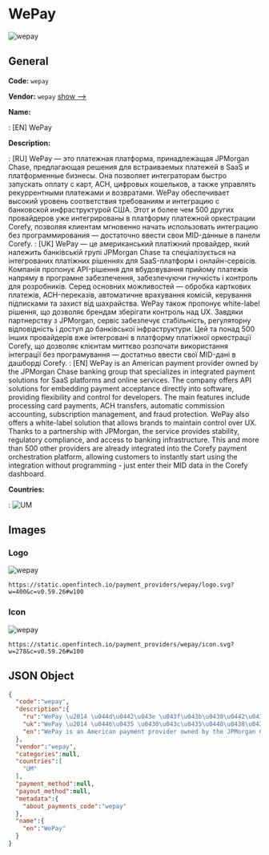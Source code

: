 
# WePay 
![wepay](https://static.openfintech.io/payment_providers/wepay/logo.svg?w=400&c=v0.59.26#w100)  

## General 
 
**Code:** `wepay` 
 
**Vendor:** `wepay` [show -->](/vendors/wepay/) 
 
**Name:** 
 
:	[EN] WePay 
 
**Description:** 
 
: [RU] WePay — это платежная платформа, принадлежащая JPMorgan Chase, предлагающая решения для встраиваемых платежей в SaaS и платформенные бизнесы. Она позволяет интеграторам быстро запускать оплату с карт, ACH, цифровых кошельков, а также управлять рекуррентными платежами и возвратами. WePay обеспечивает высокий уровень соответствия требованиям и интеграцию с банковской инфраструктурой США. Этот и более чем 500 других провайдеров уже интегрированы в платформу платежной оркестрации Corefy, позволяя клиентам мгновенно начать использовать интеграцию без программирования — достаточно ввести свои MID-данные в панели Corefy. 
: [UK] WePay — це американський платіжний провайдер, який належить банківській групі JPMorgan Chase та спеціалізується на інтегрованих платіжних рішеннях для SaaS-платформ і онлайн-сервісів. Компанія пропонує API-рішення для вбудовування прийому платежів напряму в програмне забезпечення, забезпечуючи гнучкість і контроль для розробників. Серед основних можливостей — обробка карткових платежів, ACH-переказів, автоматичне врахування комісій, керування підписками та захист від шахрайства. WePay також пропонує white-label рішення, що дозволяє брендам зберігати контроль над UX. Завдяки партнерству з JPMorgan, сервіс забезпечує стабільність, регуляторну відповідність і доступ до банківської інфраструктури. Цей та понад 500 інших провайдерів вже інтегровані в платформу платіжної оркестрації Corefy, що дозволяє клієнтам миттєво розпочати використання інтеграції без програмування — достатньо ввести свої MID-дані в дашборді Corefy. 
: [EN] WePay is an American payment provider owned by the JPMorgan Chase banking group that specializes in integrated payment solutions for SaaS platforms and online services. The company offers API solutions for embedding payment acceptance directly into software, providing flexibility and control for developers. The main features include processing card payments, ACH transfers, automatic commission accounting, subscription management, and fraud protection. WePay also offers a white-label solution that allows brands to maintain control over UX. Thanks to a partnership with JPMorgan, the service provides stability, regulatory compliance, and access to banking infrastructure. This and more than 500 other providers are already integrated into the Corefy payment orchestration platform, allowing customers to instantly start using the integration without programming - just enter their MID data in the Corefy dashboard. 
 
 
**Countries:** 
 
:	![UM](https://cdnjs.cloudflare.com/ajax/libs/flag-icon-css/3.3.0/flags/4x3/um.svg#w24)  

## Images 

### Logo 
 
![wepay](https://static.openfintech.io/payment_providers/wepay/logo.svg?w=400&c=v0.59.26#w100)  

```
https://static.openfintech.io/payment_providers/wepay/logo.svg?w=400&c=v0.59.26#w100
```  

### Icon 
 
![wepay](https://static.openfintech.io/payment_providers/wepay/icon.svg?w=278&c=v0.59.26#w100)  

```
https://static.openfintech.io/payment_providers/wepay/icon.svg?w=278&c=v0.59.26#w100
```  

## JSON Object 

```json
{
  "code":"wepay",
  "description":{
    "ru":"WePay \u2014 \u044d\u0442\u043e \u043f\u043b\u0430\u0442\u0435\u0436\u043d\u0430\u044f \u043f\u043b\u0430\u0442\u0444\u043e\u0440\u043c\u0430, \u043f\u0440\u0438\u043d\u0430\u0434\u043b\u0435\u0436\u0430\u0449\u0430\u044f JPMorgan Chase, \u043f\u0440\u0435\u0434\u043b\u0430\u0433\u0430\u044e\u0449\u0430\u044f \u0440\u0435\u0448\u0435\u043d\u0438\u044f \u0434\u043b\u044f \u0432\u0441\u0442\u0440\u0430\u0438\u0432\u0430\u0435\u043c\u044b\u0445 \u043f\u043b\u0430\u0442\u0435\u0436\u0435\u0439 \u0432 SaaS \u0438 \u043f\u043b\u0430\u0442\u0444\u043e\u0440\u043c\u0435\u043d\u043d\u044b\u0435 \u0431\u0438\u0437\u043d\u0435\u0441\u044b. \u041e\u043d\u0430 \u043f\u043e\u0437\u0432\u043e\u043b\u044f\u0435\u0442 \u0438\u043d\u0442\u0435\u0433\u0440\u0430\u0442\u043e\u0440\u0430\u043c \u0431\u044b\u0441\u0442\u0440\u043e \u0437\u0430\u043f\u0443\u0441\u043a\u0430\u0442\u044c \u043e\u043f\u043b\u0430\u0442\u0443 \u0441 \u043a\u0430\u0440\u0442, ACH, \u0446\u0438\u0444\u0440\u043e\u0432\u044b\u0445 \u043a\u043e\u0448\u0435\u043b\u044c\u043a\u043e\u0432, \u0430 \u0442\u0430\u043a\u0436\u0435 \u0443\u043f\u0440\u0430\u0432\u043b\u044f\u0442\u044c \u0440\u0435\u043a\u0443\u0440\u0440\u0435\u043d\u0442\u043d\u044b\u043c\u0438 \u043f\u043b\u0430\u0442\u0435\u0436\u0430\u043c\u0438 \u0438 \u0432\u043e\u0437\u0432\u0440\u0430\u0442\u0430\u043c\u0438. WePay \u043e\u0431\u0435\u0441\u043f\u0435\u0447\u0438\u0432\u0430\u0435\u0442 \u0432\u044b\u0441\u043e\u043a\u0438\u0439 \u0443\u0440\u043e\u0432\u0435\u043d\u044c \u0441\u043e\u043e\u0442\u0432\u0435\u0442\u0441\u0442\u0432\u0438\u044f \u0442\u0440\u0435\u0431\u043e\u0432\u0430\u043d\u0438\u044f\u043c \u0438 \u0438\u043d\u0442\u0435\u0433\u0440\u0430\u0446\u0438\u044e \u0441 \u0431\u0430\u043d\u043a\u043e\u0432\u0441\u043a\u043e\u0439 \u0438\u043d\u0444\u0440\u0430\u0441\u0442\u0440\u0443\u043a\u0442\u0443\u0440\u043e\u0439 \u0421\u0428\u0410. \u042d\u0442\u043e\u0442 \u0438 \u0431\u043e\u043b\u0435\u0435 \u0447\u0435\u043c 500 \u0434\u0440\u0443\u0433\u0438\u0445 \u043f\u0440\u043e\u0432\u0430\u0439\u0434\u0435\u0440\u043e\u0432 \u0443\u0436\u0435 \u0438\u043d\u0442\u0435\u0433\u0440\u0438\u0440\u043e\u0432\u0430\u043d\u044b \u0432 \u043f\u043b\u0430\u0442\u0444\u043e\u0440\u043c\u0443 \u043f\u043b\u0430\u0442\u0435\u0436\u043d\u043e\u0439 \u043e\u0440\u043a\u0435\u0441\u0442\u0440\u0430\u0446\u0438\u0438 Corefy, \u043f\u043e\u0437\u0432\u043e\u043b\u044f\u044f \u043a\u043b\u0438\u0435\u043d\u0442\u0430\u043c \u043c\u0433\u043d\u043e\u0432\u0435\u043d\u043d\u043e \u043d\u0430\u0447\u0430\u0442\u044c \u0438\u0441\u043f\u043e\u043b\u044c\u0437\u043e\u0432\u0430\u0442\u044c \u0438\u043d\u0442\u0435\u0433\u0440\u0430\u0446\u0438\u044e \u0431\u0435\u0437 \u043f\u0440\u043e\u0433\u0440\u0430\u043c\u043c\u0438\u0440\u043e\u0432\u0430\u043d\u0438\u044f \u2014 \u0434\u043e\u0441\u0442\u0430\u0442\u043e\u0447\u043d\u043e \u0432\u0432\u0435\u0441\u0442\u0438 \u0441\u0432\u043e\u0438 MID-\u0434\u0430\u043d\u043d\u044b\u0435 \u0432 \u043f\u0430\u043d\u0435\u043b\u0438 Corefy.",
    "uk":"WePay \u2014 \u0446\u0435 \u0430\u043c\u0435\u0440\u0438\u043a\u0430\u043d\u0441\u044c\u043a\u0438\u0439 \u043f\u043b\u0430\u0442\u0456\u0436\u043d\u0438\u0439 \u043f\u0440\u043e\u0432\u0430\u0439\u0434\u0435\u0440, \u044f\u043a\u0438\u0439 \u043d\u0430\u043b\u0435\u0436\u0438\u0442\u044c \u0431\u0430\u043d\u043a\u0456\u0432\u0441\u044c\u043a\u0456\u0439 \u0433\u0440\u0443\u043f\u0456 JPMorgan Chase \u0442\u0430 \u0441\u043f\u0435\u0446\u0456\u0430\u043b\u0456\u0437\u0443\u0454\u0442\u044c\u0441\u044f \u043d\u0430 \u0456\u043d\u0442\u0435\u0433\u0440\u043e\u0432\u0430\u043d\u0438\u0445 \u043f\u043b\u0430\u0442\u0456\u0436\u043d\u0438\u0445 \u0440\u0456\u0448\u0435\u043d\u043d\u044f\u0445 \u0434\u043b\u044f SaaS-\u043f\u043b\u0430\u0442\u0444\u043e\u0440\u043c \u0456 \u043e\u043d\u043b\u0430\u0439\u043d-\u0441\u0435\u0440\u0432\u0456\u0441\u0456\u0432. \u041a\u043e\u043c\u043f\u0430\u043d\u0456\u044f \u043f\u0440\u043e\u043f\u043e\u043d\u0443\u0454 API-\u0440\u0456\u0448\u0435\u043d\u043d\u044f \u0434\u043b\u044f \u0432\u0431\u0443\u0434\u043e\u0432\u0443\u0432\u0430\u043d\u043d\u044f \u043f\u0440\u0438\u0439\u043e\u043c\u0443 \u043f\u043b\u0430\u0442\u0435\u0436\u0456\u0432 \u043d\u0430\u043f\u0440\u044f\u043c\u0443 \u0432 \u043f\u0440\u043e\u0433\u0440\u0430\u043c\u043d\u0435 \u0437\u0430\u0431\u0435\u0437\u043f\u0435\u0447\u0435\u043d\u043d\u044f, \u0437\u0430\u0431\u0435\u0437\u043f\u0435\u0447\u0443\u044e\u0447\u0438 \u0433\u043d\u0443\u0447\u043a\u0456\u0441\u0442\u044c \u0456 \u043a\u043e\u043d\u0442\u0440\u043e\u043b\u044c \u0434\u043b\u044f \u0440\u043e\u0437\u0440\u043e\u0431\u043d\u0438\u043a\u0456\u0432. \u0421\u0435\u0440\u0435\u0434 \u043e\u0441\u043d\u043e\u0432\u043d\u0438\u0445 \u043c\u043e\u0436\u043b\u0438\u0432\u043e\u0441\u0442\u0435\u0439 \u2014 \u043e\u0431\u0440\u043e\u0431\u043a\u0430 \u043a\u0430\u0440\u0442\u043a\u043e\u0432\u0438\u0445 \u043f\u043b\u0430\u0442\u0435\u0436\u0456\u0432, ACH-\u043f\u0435\u0440\u0435\u043a\u0430\u0437\u0456\u0432, \u0430\u0432\u0442\u043e\u043c\u0430\u0442\u0438\u0447\u043d\u0435 \u0432\u0440\u0430\u0445\u0443\u0432\u0430\u043d\u043d\u044f \u043a\u043e\u043c\u0456\u0441\u0456\u0439, \u043a\u0435\u0440\u0443\u0432\u0430\u043d\u043d\u044f \u043f\u0456\u0434\u043f\u0438\u0441\u043a\u0430\u043c\u0438 \u0442\u0430 \u0437\u0430\u0445\u0438\u0441\u0442 \u0432\u0456\u0434 \u0448\u0430\u0445\u0440\u0430\u0439\u0441\u0442\u0432\u0430. WePay \u0442\u0430\u043a\u043e\u0436 \u043f\u0440\u043e\u043f\u043e\u043d\u0443\u0454 white-label \u0440\u0456\u0448\u0435\u043d\u043d\u044f, \u0449\u043e \u0434\u043e\u0437\u0432\u043e\u043b\u044f\u0454 \u0431\u0440\u0435\u043d\u0434\u0430\u043c \u0437\u0431\u0435\u0440\u0456\u0433\u0430\u0442\u0438 \u043a\u043e\u043d\u0442\u0440\u043e\u043b\u044c \u043d\u0430\u0434 UX. \u0417\u0430\u0432\u0434\u044f\u043a\u0438 \u043f\u0430\u0440\u0442\u043d\u0435\u0440\u0441\u0442\u0432\u0443 \u0437 JPMorgan, \u0441\u0435\u0440\u0432\u0456\u0441 \u0437\u0430\u0431\u0435\u0437\u043f\u0435\u0447\u0443\u0454 \u0441\u0442\u0430\u0431\u0456\u043b\u044c\u043d\u0456\u0441\u0442\u044c, \u0440\u0435\u0433\u0443\u043b\u044f\u0442\u043e\u0440\u043d\u0443 \u0432\u0456\u0434\u043f\u043e\u0432\u0456\u0434\u043d\u0456\u0441\u0442\u044c \u0456 \u0434\u043e\u0441\u0442\u0443\u043f \u0434\u043e \u0431\u0430\u043d\u043a\u0456\u0432\u0441\u044c\u043a\u043e\u0457 \u0456\u043d\u0444\u0440\u0430\u0441\u0442\u0440\u0443\u043a\u0442\u0443\u0440\u0438. \u0426\u0435\u0439 \u0442\u0430 \u043f\u043e\u043d\u0430\u0434 500 \u0456\u043d\u0448\u0438\u0445 \u043f\u0440\u043e\u0432\u0430\u0439\u0434\u0435\u0440\u0456\u0432 \u0432\u0436\u0435 \u0456\u043d\u0442\u0435\u0433\u0440\u043e\u0432\u0430\u043d\u0456 \u0432 \u043f\u043b\u0430\u0442\u0444\u043e\u0440\u043c\u0443 \u043f\u043b\u0430\u0442\u0456\u0436\u043d\u043e\u0457 \u043e\u0440\u043a\u0435\u0441\u0442\u0440\u0430\u0446\u0456\u0457 Corefy, \u0449\u043e \u0434\u043e\u0437\u0432\u043e\u043b\u044f\u0454 \u043a\u043b\u0456\u0454\u043d\u0442\u0430\u043c \u043c\u0438\u0442\u0442\u0454\u0432\u043e \u0440\u043e\u0437\u043f\u043e\u0447\u0430\u0442\u0438 \u0432\u0438\u043a\u043e\u0440\u0438\u0441\u0442\u0430\u043d\u043d\u044f \u0456\u043d\u0442\u0435\u0433\u0440\u0430\u0446\u0456\u0457 \u0431\u0435\u0437 \u043f\u0440\u043e\u0433\u0440\u0430\u043c\u0443\u0432\u0430\u043d\u043d\u044f \u2014 \u0434\u043e\u0441\u0442\u0430\u0442\u043d\u044c\u043e \u0432\u0432\u0435\u0441\u0442\u0438 \u0441\u0432\u043e\u0457 MID-\u0434\u0430\u043d\u0456 \u0432 \u0434\u0430\u0448\u0431\u043e\u0440\u0434\u0456 Corefy.",
    "en":"WePay is an American payment provider owned by the JPMorgan Chase banking group that specializes in integrated payment solutions for SaaS platforms and online services. The company offers API solutions for embedding payment acceptance directly into software, providing flexibility and control for developers. The main features include processing card payments, ACH transfers, automatic commission accounting, subscription management, and fraud protection. WePay also offers a white-label solution that allows brands to maintain control over UX. Thanks to a partnership with JPMorgan, the service provides stability, regulatory compliance, and access to banking infrastructure. This and more than 500 other providers are already integrated into the Corefy payment orchestration platform, allowing customers to instantly start using the integration without programming - just enter their MID data in the Corefy dashboard."
  },
  "vendor":"wepay",
  "categories":null,
  "countries":[
    "UM"
  ],
  "payment_method":null,
  "payout_method":null,
  "metadata":{
    "about_payments_code":"wepay"
  },
  "name":{
    "en":"WePay"
  }
}
```  
